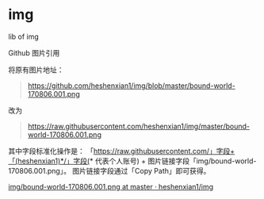 # img
lib of img

Github 图片引用 

将原有图片地址：
> https://github.com/heshenxian1/img/blob/master/bound-world-170806.001.png

改为
> https://raw.githubusercontent.com/heshenxian1/img/master/bound-world-170806.001.png

其中字段标准化操作是：
「https://raw.githubusercontent.com/」字段+「(heshenxian1)*/」字段(* 代表个人账号) + 图片链接字段「img/bound-world-170806.001.png」。
图片链接字段通过「Copy Path」即可获得。

[img/bound-world-170806.001.png at master · heshenxian1/img](https://github.com/heshenxian1/img/blob/master/bound-world-170806.001.png)

